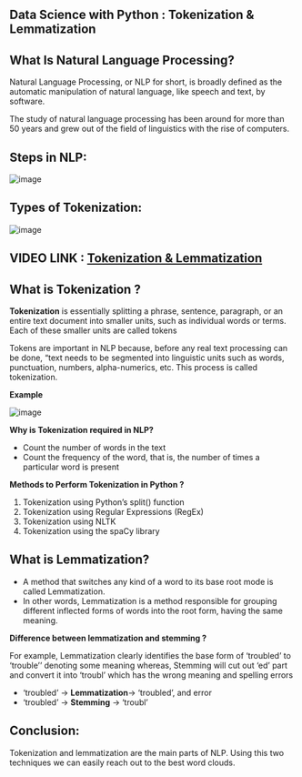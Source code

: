 ## Data Science with Python : Tokenization & Lemmatization 

## What Is Natural Language Processing?

Natural Language Processing, or NLP for short, is broadly defined as the automatic manipulation of natural language, like speech and text, by software.

The study of natural language processing has been around for more than 50 years and grew out of the field of linguistics with the rise of computers.


## Steps in NLP:

![image](https://user-images.githubusercontent.com/63282184/134771723-0c6e45df-7225-41b5-bf46-e0f9682fe69c.png)


## Types of Tokenization:

![image](https://user-images.githubusercontent.com/63282184/134771763-6714f216-586d-4f2f-aa55-2b220c064574.png)


## **VIDEO LINK :** [Tokenization & Lemmatization ](https://drive.google.com/file/d/1yBBci6pG9uJ_DI4WWavkIyQyukMacN0_/view?usp=sharing)

## What is Tokenization ?
**Tokenization** is essentially splitting a phrase, sentence, paragraph, or an entire text document into smaller units, such as individual words or terms. Each of these smaller units are called tokens

Tokens are important in NLP because, before any real text processing can be done, “text needs to be segmented into linguistic units such as words, punctuation, numbers, alpha-numerics, etc. This process is called tokenization.

**Example**

![image](https://user-images.githubusercontent.com/63282184/134713072-60c05b49-3d78-47ba-9460-6715a0a8283b.png)

**Why is Tokenization required in NLP?**

- Count the number of words in the text
- Count the frequency of the word, that is, the number of times a particular word is present

**Methods to Perform Tokenization in Python ?**
1. Tokenization using Python’s split() function
2. Tokenization using Regular Expressions (RegEx)
3. Tokenization using NLTK
4. Tokenization using the spaCy library


## What is Lemmatization?

- A method that switches any kind of a word to its base root mode is called Lemmatization. 
- In other words, Lemmatization is a method responsible for grouping different inflected forms of words into the root form, having the same meaning. 

**Difference between lemmatization and stemming ?**

For example, Lemmatization clearly identifies the base form of 
‘troubled’ to ‘trouble’’ denoting some meaning whereas, 
Stemming will cut out ‘ed’ part and convert it into ‘troubl’ which 
has the wrong meaning and spelling errors

- ‘troubled’ -> **Lemmatization**-> ‘troubled’, and error
- ‘troubled’ -> **Stemming** -> ‘troubl’

## Conclusion:

Tokenization and lemmatization are the main parts of NLP. Using this two techniques we can easily reach out to the best word clouds.
